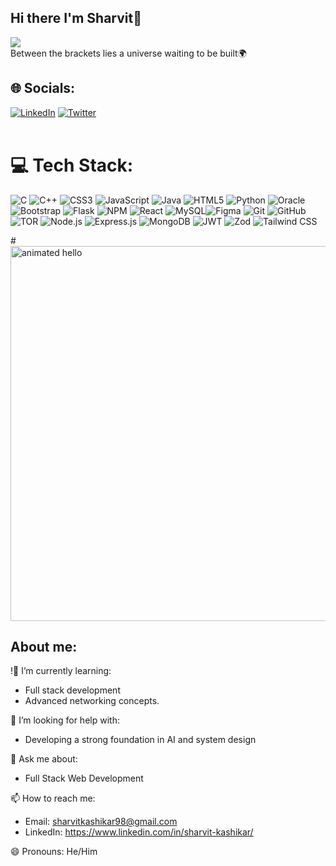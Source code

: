 ## Hi there I'm Sharvit👋
[![](https://visitcount.itsvg.in/api?id=Ro706&label=Profile%20Views&color=1&pretty=false)](https://visitcount.itsvg.in) <br/>
Between the brackets lies a universe waiting to be built🌍

## 🌐 Socials:
[![LinkedIn](https://img.shields.io/badge/LinkedIn-%230077B5.svg?logo=linkedin&logoColor=white)](https://www.linkedin.com/in/sharvit-kashikar/) [![Twitter](https://img.shields.io/badge/Twitter-%231DA1F2.svg?logo=Twitter&logoColor=white)](https://x.com/skkashikar?s=21)  <br/>
  <br/>

# 💻 Tech Stack:
![C](https://img.shields.io/badge/c-%2300599C.svg?style=for-the-badge&logo=c&logoColor=white) ![C++](https://img.shields.io/badge/c++-%2300599C.svg?style=for-the-badge&logo=c%2B%2B&logoColor=white) ![CSS3](https://img.shields.io/badge/css3-%231572B6.svg?style=for-the-badge&logo=css3&logoColor=white) ![JavaScript](https://img.shields.io/badge/javascript-%23323330.svg?style=for-the-badge&logo=javascript&logoColor=%23F7DF1E) ![Java](https://img.shields.io/badge/java-%23ED8B00.svg?style=for-the-badge&logo=openjdk&logoColor=white) ![HTML5](https://img.shields.io/badge/html5-%23E34F26.svg?style=for-the-badge&logo=html5&logoColor=white) ![Python](https://img.shields.io/badge/python-3670A0?style=for-the-badge&logo=python&logoColor=ffdd54)   ![Oracle](https://img.shields.io/badge/Oracle-F80000?style=for-the-badge&logo=oracle&logoColor=white)  ![Bootstrap](https://img.shields.io/badge/bootstrap-%238511FA.svg?style=for-the-badge&logo=bootstrap&logoColor=white) ![Flask](https://img.shields.io/badge/flask-%23000.svg?style=for-the-badge&logo=flask&logoColor=white)  ![NPM](https://img.shields.io/badge/NPM-%23CB3837.svg?style=for-the-badge&logo=npm&logoColor=white) ![React](https://img.shields.io/badge/react-%2320232a.svg?style=for-the-badge&logo=react&logoColor=%2361DAFB)   ![MySQL](https://img.shields.io/badge/mysql-4479A1.svg?style=for-the-badge&logo=mysql&logoColor=white)![Figma](https://img.shields.io/badge/figma-%23F24E1E.svg?style=for-the-badge&logo=figma&logoColor=white)  ![Git](https://img.shields.io/badge/git-%23F05033.svg?style=for-the-badge&logo=git&logoColor=white) ![GitHub](https://img.shields.io/badge/github-%23121011.svg?style=for-the-badge&logo=github&logoColor=white)  ![TOR](https://img.shields.io/badge/tor-%237E4798.svg?style=for-the-badge&logo=tor-project&logoColor=white) ![Node.js](https://img.shields.io/badge/node.js-6DA55F?style=for-the-badge&logo=node.js&logoColor=white) 
![Express.js](https://img.shields.io/badge/express.js-%23404d59.svg?style=for-the-badge&logo=express&logoColor=%2361DAFB) 
![MongoDB](https://img.shields.io/badge/mongodb-%2347A248.svg?style=for-the-badge&logo=mongodb&logoColor=white) 
![JWT](https://img.shields.io/badge/JWT-000000?style=for-the-badge&logo=jsonwebtokens&logoColor=white)
![Zod](https://img.shields.io/badge/zod-5A29E4?style=for-the-badge&logoColor=white)
![Tailwind CSS](https://img.shields.io/badge/tailwindcss-%2338B2AC.svg?style=for-the-badge&logo=tailwind-css&logoColor=white)


#<img src="https://github.com/Anmol-Baranwal/Cool-GIFs-For-GitHub/assets/74038190/9be4d344-6782-461a-b5a6-32a07bf7b34e" width="600" alt="animated hello">





## About me:

!🌱 I’m currently learning:
- Full stack development
- Advanced networking concepts.

🤔 I’m looking for help with:
- Developing a strong foundation in AI and system design


💬 Ask me about:
- Full Stack Web Development


📫 How to reach me:
- Email: sharvitkashikar98@gmail.com
- LinkedIn: https://www.linkedin.com/in/sharvit-kashikar/

😄 Pronouns: He/Him



